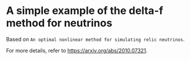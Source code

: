 A simple example of the delta-f method for neutrinos
====================================================

Based on ``An optimal nonlinear method for simulating relic neutrinos``.

For more details, refer to https://arxiv.org/abs/2010.07321.
